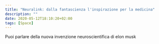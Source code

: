 ```yaml
---
title: "Neuralink: dalla fantascienza l'inspirazione per la medicina"
description: ""
date: 2020-05-12T18:10:20+02:00
tags: [Space]
---
```


Puoi parlare della nuova invenzione neuroscientifica di elon musk
